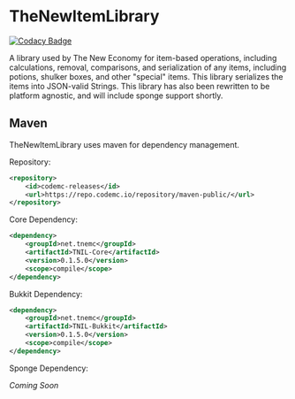 # TheNewItemLibrary

[![Codacy Badge](https://api.codacy.com/project/badge/Grade/a71ad7ab19c14a7190fdb7a4ffe0e947)](https://app.codacy.com/gh/TheNewEconomy/TheNewItemLibrary?utm_source=github.com&utm_medium=referral&utm_content=TheNewEconomy/TheNewItemLibrary&utm_campaign=Badge_Grade_Settings)

A library used by The New Economy for item-based operations, including calculations, removal, comparisons, and serialization of any items,
including potions, shulker boxes, and other "special" items. This library serializes the items into JSON-valid Strings. This library has also
been rewritten to be platform agnostic, and will include sponge support shortly.

## Maven
TheNewItemLibrary uses maven for dependency management.

Repository:
```XML
<repository>
    <id>codemc-releases</id>
    <url>https://repo.codemc.io/repository/maven-public/</url>
</repository>
```

Core Dependency:
```XML
<dependency>
    <groupId>net.tnemc</groupId>
    <artifactId>TNIL-Core</artifactId>
    <version>0.1.5.0</version>
    <scope>compile</scope>
</dependency>
```

Bukkit Dependency:
```XML
<dependency>
    <groupId>net.tnemc</groupId>
    <artifactId>TNIL-Bukkit</artifactId>
    <version>0.1.5.0</version>
    <scope>compile</scope>
</dependency>
```

Sponge Dependency:

*Coming Soon*
